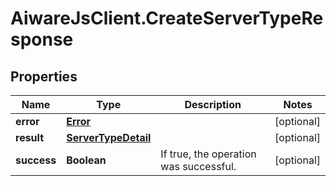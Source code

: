 # AiwareJsClient.CreateServerTypeResponse

## Properties

Name | Type | Description | Notes
------------ | ------------- | ------------- | -------------
**error** | [**Error**](Error.md) |  | [optional] 
**result** | [**ServerTypeDetail**](ServerTypeDetail.md) |  | [optional] 
**success** | **Boolean** | If true, the operation was successful. | [optional] 


